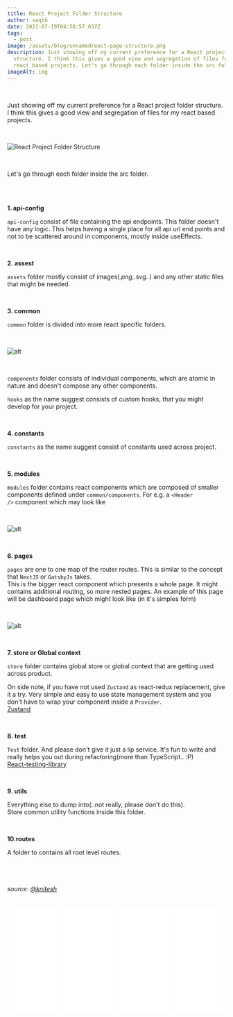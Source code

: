```yaml
---
title: React Project Folder Structure
author: saqib
date: 2021-07-19T04:58:57.037Z
tags:
  - post
image: /assets/blog/unnamedreact-page-structure.png
description: Just showing off my current preference for a React project folder
  structure. I think this gives a good view and segregation of files for my
  react based projects. Let's go through each folder inside the src folder.
imageAlt: img
---
```

<br/>

Just showing off my current preference for a React project folder structure. I think this gives a good view and segregation of files for my react based projects.

<br/>

![React Project Folder Structure](/assets/blog/react-project-folder-structure.png "React Project Folder Structure")

<br/>

<!--StartFragment-->

Let's go through each folder inside the src folder.

<!--EndFragment-->

<br/>

<!--StartFragment--><br/>

**1. api-config**

`api-config` consist of file containing the api endpoints. This folder doesn't have any logic. This helps having a single place for all api url end points and not to be scattered around in components, mostly inside useEffects.

<br/>

**2. assest**

`assets` folder mostly consist of images(*.png,*.svg..) and any other static files that might be needed.

<br/>

**3. common**

`common` folder is divided into more react specific folders.

<!--EndFragment-->

<br/>

![alt](/assets/blog/ue9tjurqqpmy01h1tu8q.png "React structure")

<br/>

<!--StartFragment-->

`components` folder consists of individual components, which are atomic in nature and doesn't compose any other components.

`hooks` as the name suggest consists of custom hooks, that you might develop for your project.

<br/>

**4. constants**

`constants` as the name suggest consist of constants used across project.

<br/>

**5. modules**

`modules` folder contains react components which are composed of smaller components defined under `common/components`. For e.g. a `<Header />` component which may look like

<!--EndFragment--><br/>

![alt](/assets/blog/capture.png "react project")

<br/>

<!--StartFragment-->

**6. pages**

`pages` are one to one map of the router routes. This is similar to the concept that `NextJS` or `GatsbyJs` takes.\
This is the bigger react component which presents a whole page. It might contains additional routing, so more nested pages. An example of this page will be dashboard page which might look like (in it's simples form)

<!--EndFragment-->

<br/>

![alt](/assets/blog/1.png "react page structure")

<br/>

<!--StartFragment-->

**7. store or Global context**

`store` folder contains global store or global context that are getting used across product.

On side note, if you have not used `Zustand` as react-redux replacement, give it a try. Very simple and easy to use state management system and you don't have to wrap your component inside a `Provider`.\
[Zustand](https://github.com/pmndrs/zustand)

<br/>

**8. test**

`Test` folder. And please don't give it just a lip service. It's fun to write and really helps you out during refactoring(more than TypeScript.. :P)\
[React-testing-library](https://testing-library.com/docs/react-testing-library/intro/)

<br/>

**9. utils**

Everything else to dump into(..not really, please don't do this).\
Store common utility functions inside this folder.

<br/>

**10.routes**

A folder to contains all root level routes.

<!--EndFragment-->

<br/><br/>

###### source:  [@knitesh](https://dev.to/knitesh)

<!--EndFragment-->



  <center>

<iframe style="width:120px;height:240px;" marginwidth="0" marginheight="0" scrolling="no" frameborder="0" src="//ws-in.amazon-adsystem.com/widgets/q?ServiceVersion=20070822&OneJS=1&Operation=GetAdHtml&MarketPlace=IN&source=ss&ref=as_ss_li_til&ad_type=product_link&tracking_id=saqib0ad-21&language=en_IN&marketplace=amazon&region=IN&placement=1783551623&asins=1783551623&linkId=3a4ea195194fff84f4e6340421b0ed99&show_border=true&link_opens_in_new_window=true"></iframe>



<iframe style="width:120px;height:240px;" marginwidth="0" marginheight="0" scrolling="no" frameborder="0" src="//ws-in.amazon-adsystem.com/widgets/q?ServiceVersion=20070822&OneJS=1&Operation=GetAdHtml&MarketPlace=IN&source=ss&ref=as_ss_li_til&ad_type=product_link&tracking_id=saqib0ad-21&language=en_IN&marketplace=amazon&region=IN&placement=1787126048&asins=1787126048&linkId=ce891ac7ed6bb922a9d0f222b0142c23&show_border=true&link_opens_in_new_window=true"></iframe>



<iframe style="width:120px;height:240px;" marginwidth="0" marginheight="0" scrolling="no" frameborder="0" src="//ws-in.amazon-adsystem.com/widgets/q?ServiceVersion=20070822&OneJS=1&Operation=GetAdHtml&MarketPlace=IN&source=ss&ref=as_ss_li_til&ad_type=product_link&tracking_id=saqib0ad-21&language=en_IN&marketplace=amazon&region=IN&placement=1118008189&asins=1118008189&linkId=1aee3c888f7341215b76823f52a1c70f&show_border=true&link_opens_in_new_window=true"></iframe>



<iframe style="width:120px;height:240px;" marginwidth="0" marginheight="0" scrolling="no" frameborder="0" src="//ws-in.amazon-adsystem.com/widgets/q?ServiceVersion=20070822&OneJS=1&Operation=GetAdHtml&MarketPlace=IN&source=ss&ref=as_ss_li_til&ad_type=product_link&tracking_id=saqib0ad-21&language=en_IN&marketplace=amazon&region=IN&placement=1118907442&asins=1118907442&linkId=6cc09157510f50e5b4800f087a840d5c&show_border=true&link_opens_in_new_window=true"></iframe>

</center>